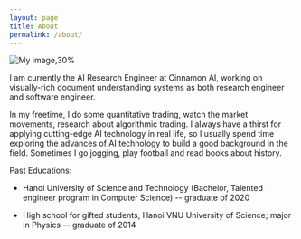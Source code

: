 ```yaml
---
layout: page
title: About
permalink: /about/
---
```

![My image,30%]({{"/asset/ava.jpg"|absolute_url}})

I am currently the AI Research Engineer at Cinnamon AI, working on visually-rich document understanding systems as both research engineer and software engineer.

In my freetime, I do some quantitative trading, watch the market movements, research about algorithmic trading. I always have a thirst for applying cutting-edge AI technology in real life, so I usually spend time exploring the advances of AI technology to build a good background in the field. Sometimes I go jogging, play football and read books about history.


Past Educations:

- Hanoi University of Science and Technology (Bachelor, Talented engineer program in Computer Science) -- graduate of 2020

- High school for gifted students, Hanoi VNU University of Science; major in Physics -- graduate of 2014